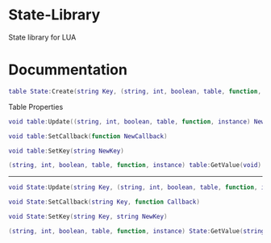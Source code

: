 # State-Library
State library for LUA

# Docummentation

```lua
table State:Create(string Key, (string, int, boolean, table, function, instance) InitValue, function Callback)
```
Table Properties

```lua
void table:Update((string, int, boolean, table, function, instance) NewValue)
```

```lua
void table:SetCallback(function NewCallback)
```

```lua
void table:SetKey(string NewKey)
```

```lua
(string, int, boolean, table, function, instance) table:GetValue(void)
```

-------

```lua
void State:Update(string Key, (string, int, boolean, table, function, instance) Value)
```

```lua
void State:SetCallback(string Key, function Callback)
```

```lua
void State:SetKey(string Key, string NewKey)
```

```lua
(string, int, boolean, table, function, instance) State:GetValue(string Key)
```

